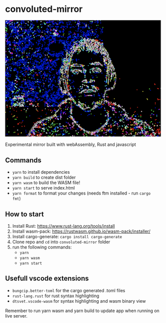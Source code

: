 # convoluted-mirror

![](images/convolution_01.png)

Experimental mirror built with webAssembly, Rust and javascript

## Commands

- `yarn` to install dependencies
- `yarn build` to create dist folder
- `yarn wasm` to build the WASM file!
- `yarn start` to serve index.html
- `yarn format` to format your changes (needs ftm installed - run `cargo fmt`)

## How to start

1. Install Rust: https://www.rust-lang.org/tools/install
2. Install wasm-pack: https://rustwasm.github.io/wasm-pack/installer/
3. Install cargo-generate: `cargo install cargo-generate`
4. Clone repo and `cd` into `convoluted-mirror` folder
5. run the following commands:
   - `yarn`
   - `yarn wasm`
   - `yarn start`

## Usefull vscode extensions

- `bungcip.better-toml` for the cargo generated .toml files
- `rust-lang.rust` for rust syntax highlighting
- `dtsvet.vscode-wasm` for syntax highlighting and wasm binary view

Remember to run yarn wasm and yarn build to update app when running on live server.
